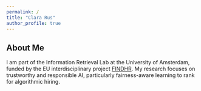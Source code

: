 ```yaml
---
permalink: /
title: "Clara Rus"
author_profile: true
---
```

<section id="about">
        <h2>About Me</h2>
        <p>I am part of the Information Retrieval Lab at the University of Amsterdam, funded by the EU interdisciplinary project <a href="https://findhr.eu/">FINDHR</a>. My research focuses on trustworthy and responsible AI, particularly fairness-aware learning to rank for algorithmic hiring.</p>
</section>

